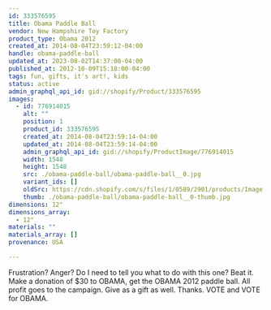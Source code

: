 ```yaml
---
id: 333576595
title: Obama Paddle Ball
vendor: New Hampshire Toy Factory
product_type: Obama 2012
created_at: 2014-08-04T23:59:12-04:00
handle: obama-paddle-ball
updated_at: 2023-08-02T14:37:00-04:00
published_at: 2012-10-09T15:18:00-04:00
tags: fun, gifts, it's art!, kids
status: active
admin_graphql_api_id: gid://shopify/Product/333576595
images:
  - id: 776914015
    alt: ""
    position: 1
    product_id: 333576595
    created_at: 2014-08-04T23:59:14-04:00
    updated_at: 2014-08-04T23:59:14-04:00
    admin_graphql_api_id: gid://shopify/ProductImage/776914015
    width: 1548
    height: 1548
    src: ./obama-paddle-ball/obama-paddle-ball__0.jpg
    variant_ids: []
    oldSrc: https://cdn.shopify.com/s/files/1/0589/2901/products/Image.jpeg?v=1407211154
    thumb: ./obama-paddle-ball/obama-paddle-ball__0-thumb.jpg
dimensions: 12"
dimensions_array:
  - 12"
materials: ""
materials_array: []
provenance: USA

---
```


Frustration? Anger? Do I need to tell you what to do with this one? Beat it. Make a donation of $30 to OBAMA, get the OBAMA 2012 paddle ball. All profit goes to the campaign. Give as a gift as well. Thanks. VOTE and VOTE for OBAMA.